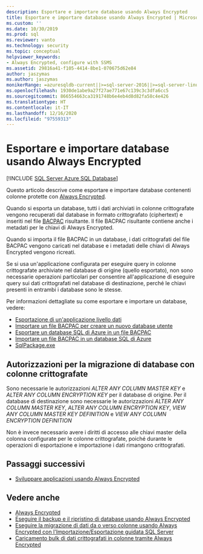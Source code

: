 ```yaml
---
description: Esportare e importare database usando Always Encrypted
title: Esportare e importare database usando Always Encrypted | Microsoft Docs
ms.custom: ''
ms.date: 10/30/2019
ms.prod: sql
ms.reviewer: vanto
ms.technology: security
ms.topic: conceptual
helpviewer_keywords:
- Always Encrypted, configure with SSMS
ms.assetid: 29816a41-f105-4414-8be1-070675d62e84
author: jaszymas
ms.author: jaszymas
monikerRange: =azuresqldb-current||>=sql-server-2016||>=sql-server-linux-2017||=azuresqldb-mi-current
ms.openlocfilehash: 1930de1abe9a27f27ae771e67c139c3c3dfa6cc5
ms.sourcegitcommit: 866554663ca3191748b6e4eb4d8d82fa58c4e426
ms.translationtype: HT
ms.contentlocale: it-IT
ms.lasthandoff: 12/16/2020
ms.locfileid: "97559313"
---
```

# <a name="export-and-import-databases-using-always-encrypted"></a>Esportare e importare database usando Always Encrypted 
[!INCLUDE [SQL Server Azure SQL Database](../../../includes/applies-to-version/sql-asdb.md)]

Questo articolo descrive come esportare e importare database contenenti colonne protette con [Always Encrypted](../../../relational-databases/security/encryption/always-encrypted-database-engine.md).

Quando si esporta un database, tutti i dati archiviati in colonne crittografate vengono recuperati dal database in formato crittografato (ciphertext) e inseriti nel file [BACPAC](../../data-tier-applications/data-tier-applications.md) risultante. Il file BACPAC risultante contiene anche i metadati per le chiavi di Always Encrypted.

Quando si importa il file BACPAC in un database, i dati crittografati del file BACPAC vengono caricati nel database e i metadati delle chiavi di Always Encrypted vengono ricreati. 

Se si usa un'applicazione configurata per eseguire query in colonne crittografate archiviate nel database di origine (quello esportato), non sono necessarie operazioni particolari per consentire all'applicazione di eseguire query sui dati crittografati nel database di destinazione, perché le chiavi presenti in entrambi i database sono le stesse.

Per informazioni dettagliate su come esportare e importare un database, vedere:
- [Esportazione di un'applicazione livello dati](../../data-tier-applications/export-a-data-tier-application.md)
- [Importare un file BACPAC per creare un nuovo database utente](../../data-tier-applications/import-a-bacpac-file-to-create-a-new-user-database.md)
- [Esportare un database SQL di Azure in un file BACPAC](/azure/sql-database/sql-database-export)
- [Importare un file BACPAC in un database SQL di Azure](/azure/sql-database/sql-database-import)
- [SqlPackage.exe](../../../tools/sqlpackage/sqlpackage.md)

## <a name="permissions-for-migrating-databases-with-encrypted-columns"></a>Autorizzazioni per la migrazione di database con colonne crittografate

Sono necessarie le autorizzazioni *ALTER ANY COLUMN MASTER KEY* e *ALTER ANY COLUMN ENCRYPTION KEY* per il database di origine. Per il database di destinazione sono necessarie le autorizzazioni *ALTER ANY COLUMN MASTER KEY*, *ALTER ANY COLUMN ENCRYPTION KEY*, *VIEW ANY COLUMN MASTER KEY DEFINITION* e *VIEW ANY COLUMN ENCRYPTION DEFINITION*

Non è invece necessario avere i diritti di accesso alle chiavi master della colonna configurate per le colonne crittografate, poiché durante le operazioni di esportazione e importazione i dati rimangono crittografati.

## <a name="next-steps"></a>Passaggi successivi
- [Sviluppare applicazioni usando Always Encrypted](always-encrypted-client-development.md)

## <a name="see-also"></a>Vedere anche
- [Always Encrypted](../../../relational-databases/security/encryption/always-encrypted-database-engine.md)
- [Eseguire il backup e il ripristino di database usando Always Encrypted](always-encrypted-migrate-using-backup-restore.md)
- [Eseguire la migrazione di dati da o verso colonne usando Always Encrypted con l'Importazione/Esportazione guidata SQL Server](always-encrypted-migrate-using-import-export-wizard.md)
- [Caricamento bulk di dati crittografati in colonne tramite Always Encrypted](migrate-sensitive-data-protected-by-always-encrypted.md)